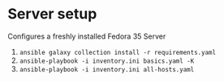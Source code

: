 # Server setup

Configures a freshly installed Fedora 35 Server

1. `ansible galaxy collection install -r requirements.yaml`
2. `ansible-playbook -i inventory.ini basics.yaml -K`
3. `ansible-playbook -i inventory.ini all-hosts.yaml`
